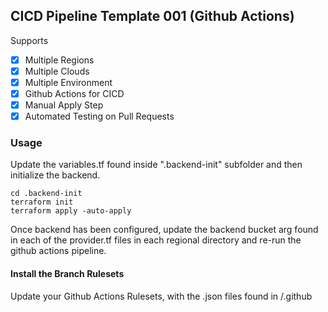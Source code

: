 ## CICD Pipeline Template 001 (Github Actions)
Supports 
- [x] Multiple Regions
- [x] Multiple Clouds
- [x] Multiple Environment
- [x] Github Actions for CICD
- [x] Manual Apply Step
- [x] Automated Testing on Pull Requests

### Usage

Update the variables.tf found inside ".backend-init" subfolder and then initialize the backend.

```
cd .backend-init
terraform init
terraform apply -auto-apply
```

Once backend has been configured, update the backend bucket arg found in each of the provider.tf files in each regional directory and re-run the github actions pipeline.

#### Install the Branch Rulesets
Update your Github Actions Rulesets, with the .json files found in /.github
